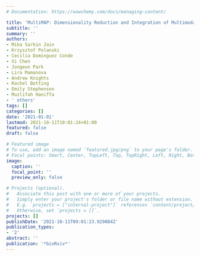 ```yaml
---
# Documentation: https://wowchemy.com/docs/managing-content/

title: 'MultiMAP: Dimensionality Reduction and Integration of Multimodal Data'
subtitle: ''
summary: ''
authors:
- Mika Sarkin Jain
- Krzysztof Polanski
- Cecilia Dominguez Conde
- Xi Chen
- Jongeun Park
- Lira Mamanova
- Andrew Knights
- Rachel Botting
- Emily Stephenson
- Muzlifah Haniffa
- ' others'
tags: []
categories: []
date: '2021-01-01'
lastmod: 2021-10-11T10:01:24+01:00
featured: false
draft: false

# Featured image
# To use, add an image named `featured.jpg/png` to your page's folder.
# Focal points: Smart, Center, TopLeft, Top, TopRight, Left, Right, BottomLeft, Bottom, BottomRight.
image:
  caption: ''
  focal_point: ''
  preview_only: false

# Projects (optional).
#   Associate this post with one or more of your projects.
#   Simply enter your project's folder or file name without extension.
#   E.g. `projects = ["internal-project"]` references `content/project/deep-learning/index.md`.
#   Otherwise, set `projects = []`.
projects: []
publishDate: '2021-10-11T09:01:23.929084Z'
publication_types:
- '2'
abstract: ''
publication: '*bioRxiv*'
---
```

